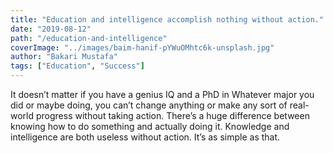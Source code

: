 ```yaml
---
title: "Education and intelligence accomplish nothing without action."
date: "2019-08-12"
path: "/education-and-intelligence"
coverImage: "../images/baim-hanif-pYWuOMhtc6k-unsplash.jpg"
author: "Bakari Mustafa"
tags: ["Education", "Success"]
---
```


It doesn’t matter if you have a genius IQ and a PhD in Whatever major you did or maybe doing, you can’t change anything or make any sort of real-world progress without taking action. 
There’s a huge difference between knowing how to do something and actually doing it. 
Knowledge and intelligence are both useless without action. It’s as simple as that.
